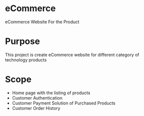# eCommerce
eCommerce Website For the Product
# Purpose 
This project is create eCommerce website for different category of technology products
# Scope
- Home page with the listing of products
- Customer Authentication
- Customer Payment Solution of Purchased Products
- Customer Order History